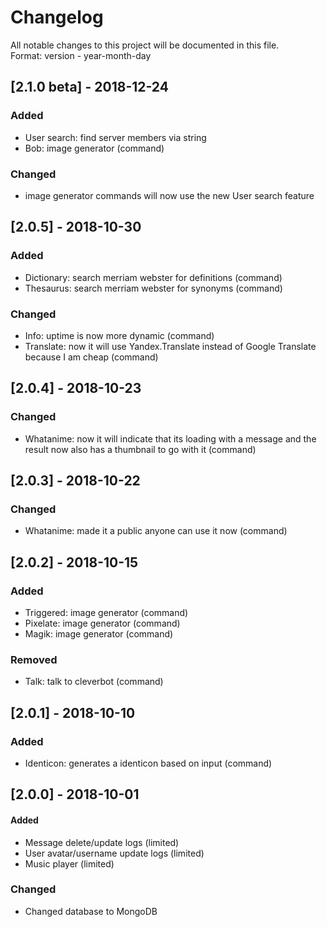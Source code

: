 # Changelog
All notable changes to this project will be documented in this file.\
Format: version - year-month-day

## [2.1.0 beta] - 2018-12-24
### Added
- User search: find server members via string
- Bob: image generator (command)
### Changed
- image generator commands will now use the new User search feature

## [2.0.5] - 2018-10-30
### Added
- Dictionary: search merriam webster for definitions (command)
- Thesaurus: search merriam webster for synonyms (command)

### Changed
- Info: uptime is now more dynamic (command) 
- Translate: now it will use Yandex.Translate instead of Google Translate because I am cheap (command)

## [2.0.4] - 2018-10-23
### Changed
- Whatanime: now it will indicate that its loading with a message and the result now also has a thumbnail to go with it (command)

## [2.0.3] - 2018-10-22
### Changed
- Whatanime: made it a public anyone can use it now (command)

## [2.0.2] - 2018-10-15
### Added
- Triggered: image generator (command)
- Pixelate: image generator (command)
- Magik: image generator (command)

### Removed
- Talk: talk to cleverbot (command)


## [2.0.1] - 2018-10-10
### Added 
- Identicon: generates a identicon based on input (command)


## [2.0.0] - 2018-10-01
#### Added
- Message delete/update logs (limited)
- User avatar/username update logs (limited)
- Music player (limited)

### Changed
- Changed database to MongoDB